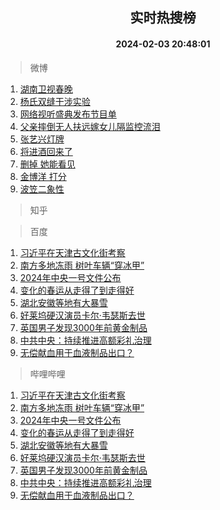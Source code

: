 <div align="center"><h2>实时热搜榜</h2><h4>2024-02-03 20:48:01</h4></div>

> 微博  

1. [湖南卫视春晚](https://s.weibo.com/weibo?q=%E6%B9%96%E5%8D%97%E5%8D%AB%E8%A7%86%E6%98%A5%E6%99%9A&t=31&band_rank=1&Refer=top)<br />
2. [杨氏双缝干涉实验](https://s.weibo.com/weibo?q=%E6%9D%A8%E6%B0%8F%E5%8F%8C%E7%BC%9D%E5%B9%B2%E6%B6%89%E5%AE%9E%E9%AA%8C&t=31&band_rank=2&Refer=top)<br />
3. [网络视听盛典发布节目单](https://s.weibo.com/weibo?q=%23%E7%BD%91%E7%BB%9C%E8%A7%86%E5%90%AC%E7%9B%9B%E5%85%B8%E5%8F%91%E5%B8%83%E8%8A%82%E7%9B%AE%E5%8D%95%23&t=31&band_rank=3&Refer=top)<br />
4. [父亲摔倒无人扶远嫁女儿隔监控流泪](https://s.weibo.com/weibo?q=%23%E7%88%B6%E4%BA%B2%E6%91%94%E5%80%92%E6%97%A0%E4%BA%BA%E6%89%B6%E8%BF%9C%E5%AB%81%E5%A5%B3%E5%84%BF%E9%9A%94%E7%9B%91%E6%8E%A7%E6%B5%81%E6%B3%AA%23&t=31&band_rank=4&Refer=top)<br />
5. [张艺兴灯牌](https://s.weibo.com/weibo?q=%E5%BC%A0%E8%89%BA%E5%85%B4%E7%81%AF%E7%89%8C&t=31&band_rank=5&Refer=top)<br />
6. [将进酒回来了](https://s.weibo.com/weibo?q=%E5%B0%86%E8%BF%9B%E9%85%92%E5%9B%9E%E6%9D%A5%E4%BA%86&t=31&band_rank=6&Refer=top)<br />
7. [删掉 她能看见](https://s.weibo.com/weibo?q=%E5%88%A0%E6%8E%89%20%E5%A5%B9%E8%83%BD%E7%9C%8B%E8%A7%81&t=31&band_rank=7&Refer=top)<br />
8. [金博洋 打分](https://s.weibo.com/weibo?q=%E9%87%91%E5%8D%9A%E6%B4%8B%20%E6%89%93%E5%88%86&t=31&band_rank=8&Refer=top)<br />
9. [波笠二象性](https://s.weibo.com/weibo?q=%E6%B3%A2%E7%AC%A0%E4%BA%8C%E8%B1%A1%E6%80%A7&t=31&band_rank=9&Refer=top)<br />

> 知乎  


> 百度  

1. [习近平在天津古文化街考察](https://www.baidu.com/s?wd=%E4%B9%A0%E8%BF%91%E5%B9%B3%E5%9C%A8%E5%A4%A9%E6%B4%A5%E5%8F%A4%E6%96%87%E5%8C%96%E8%A1%97%E8%80%83%E5%AF%9F&sa=fyb_news&rsv_dl=fyb_news)<br />
2. [南方多地冻雨 树叶车辆“穿冰甲”](https://www.baidu.com/s?wd=%E5%8D%97%E6%96%B9%E5%A4%9A%E5%9C%B0%E5%86%BB%E9%9B%A8+%E6%A0%91%E5%8F%B6%E8%BD%A6%E8%BE%86%E2%80%9C%E7%A9%BF%E5%86%B0%E7%94%B2%E2%80%9D&sa=fyb_news&rsv_dl=fyb_news)<br />
3. [2024年中央一号文件公布](https://www.baidu.com/s?wd=2024%E5%B9%B4%E4%B8%AD%E5%A4%AE%E4%B8%80%E5%8F%B7%E6%96%87%E4%BB%B6%E5%85%AC%E5%B8%83&sa=fyb_news&rsv_dl=fyb_news)<br />
4. [变化的春运从走得了到走得好](https://www.baidu.com/s?wd=%E5%8F%98%E5%8C%96%E7%9A%84%E6%98%A5%E8%BF%90%E4%BB%8E%E8%B5%B0%E5%BE%97%E4%BA%86%E5%88%B0%E8%B5%B0%E5%BE%97%E5%A5%BD&sa=fyb_news&rsv_dl=fyb_news)<br />
5. [湖北安徽等地有大暴雪](https://www.baidu.com/s?wd=%E6%B9%96%E5%8C%97%E5%AE%89%E5%BE%BD%E7%AD%89%E5%9C%B0%E6%9C%89%E5%A4%A7%E6%9A%B4%E9%9B%AA&sa=fyb_news&rsv_dl=fyb_news)<br />
6. [好莱坞硬汉演员卡尔·韦瑟斯去世](https://www.baidu.com/s?wd=%E5%A5%BD%E8%8E%B1%E5%9D%9E%E7%A1%AC%E6%B1%89%E6%BC%94%E5%91%98%E5%8D%A1%E5%B0%94%C2%B7%E9%9F%A6%E7%91%9F%E6%96%AF%E5%8E%BB%E4%B8%96&sa=fyb_news&rsv_dl=fyb_news)<br />
7. [英国男子发现3000年前黄金制品](https://www.baidu.com/s?wd=%E8%8B%B1%E5%9B%BD%E7%94%B7%E5%AD%90%E5%8F%91%E7%8E%B03000%E5%B9%B4%E5%89%8D%E9%BB%84%E9%87%91%E5%88%B6%E5%93%81&sa=fyb_news&rsv_dl=fyb_news)<br />
8. [中共中央：持续推进高额彩礼治理](https://www.baidu.com/s?wd=%E4%B8%AD%E5%85%B1%E4%B8%AD%E5%A4%AE%EF%BC%9A%E6%8C%81%E7%BB%AD%E6%8E%A8%E8%BF%9B%E9%AB%98%E9%A2%9D%E5%BD%A9%E7%A4%BC%E6%B2%BB%E7%90%86&sa=fyb_news&rsv_dl=fyb_news)<br />
9. [无偿献血用于血液制品出口？](https://www.baidu.com/s?wd=%E6%97%A0%E5%81%BF%E7%8C%AE%E8%A1%80%E7%94%A8%E4%BA%8E%E8%A1%80%E6%B6%B2%E5%88%B6%E5%93%81%E5%87%BA%E5%8F%A3%EF%BC%9F&sa=fyb_news&rsv_dl=fyb_news)<br />

> 哔哩哔哩  

1. [习近平在天津古文化街考察](https://www.baidu.com/s?wd=%E4%B9%A0%E8%BF%91%E5%B9%B3%E5%9C%A8%E5%A4%A9%E6%B4%A5%E5%8F%A4%E6%96%87%E5%8C%96%E8%A1%97%E8%80%83%E5%AF%9F&sa=fyb_news&rsv_dl=fyb_news)<br />
2. [南方多地冻雨 树叶车辆“穿冰甲”](https://www.baidu.com/s?wd=%E5%8D%97%E6%96%B9%E5%A4%9A%E5%9C%B0%E5%86%BB%E9%9B%A8+%E6%A0%91%E5%8F%B6%E8%BD%A6%E8%BE%86%E2%80%9C%E7%A9%BF%E5%86%B0%E7%94%B2%E2%80%9D&sa=fyb_news&rsv_dl=fyb_news)<br />
3. [2024年中央一号文件公布](https://www.baidu.com/s?wd=2024%E5%B9%B4%E4%B8%AD%E5%A4%AE%E4%B8%80%E5%8F%B7%E6%96%87%E4%BB%B6%E5%85%AC%E5%B8%83&sa=fyb_news&rsv_dl=fyb_news)<br />
4. [变化的春运从走得了到走得好](https://www.baidu.com/s?wd=%E5%8F%98%E5%8C%96%E7%9A%84%E6%98%A5%E8%BF%90%E4%BB%8E%E8%B5%B0%E5%BE%97%E4%BA%86%E5%88%B0%E8%B5%B0%E5%BE%97%E5%A5%BD&sa=fyb_news&rsv_dl=fyb_news)<br />
5. [湖北安徽等地有大暴雪](https://www.baidu.com/s?wd=%E6%B9%96%E5%8C%97%E5%AE%89%E5%BE%BD%E7%AD%89%E5%9C%B0%E6%9C%89%E5%A4%A7%E6%9A%B4%E9%9B%AA&sa=fyb_news&rsv_dl=fyb_news)<br />
6. [好莱坞硬汉演员卡尔·韦瑟斯去世](https://www.baidu.com/s?wd=%E5%A5%BD%E8%8E%B1%E5%9D%9E%E7%A1%AC%E6%B1%89%E6%BC%94%E5%91%98%E5%8D%A1%E5%B0%94%C2%B7%E9%9F%A6%E7%91%9F%E6%96%AF%E5%8E%BB%E4%B8%96&sa=fyb_news&rsv_dl=fyb_news)<br />
7. [英国男子发现3000年前黄金制品](https://www.baidu.com/s?wd=%E8%8B%B1%E5%9B%BD%E7%94%B7%E5%AD%90%E5%8F%91%E7%8E%B03000%E5%B9%B4%E5%89%8D%E9%BB%84%E9%87%91%E5%88%B6%E5%93%81&sa=fyb_news&rsv_dl=fyb_news)<br />
8. [中共中央：持续推进高额彩礼治理](https://www.baidu.com/s?wd=%E4%B8%AD%E5%85%B1%E4%B8%AD%E5%A4%AE%EF%BC%9A%E6%8C%81%E7%BB%AD%E6%8E%A8%E8%BF%9B%E9%AB%98%E9%A2%9D%E5%BD%A9%E7%A4%BC%E6%B2%BB%E7%90%86&sa=fyb_news&rsv_dl=fyb_news)<br />
9. [无偿献血用于血液制品出口？](https://www.baidu.com/s?wd=%E6%97%A0%E5%81%BF%E7%8C%AE%E8%A1%80%E7%94%A8%E4%BA%8E%E8%A1%80%E6%B6%B2%E5%88%B6%E5%93%81%E5%87%BA%E5%8F%A3%EF%BC%9F&sa=fyb_news&rsv_dl=fyb_news)<br />
